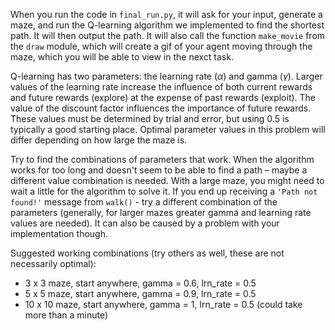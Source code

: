 When you run the code in `final_run.py`, it will ask for your input, generate a maze, and 
run the Q-learning algorithm we implemented to find the shortest path. It will then output 
the path. It will also call the function `make_movie` from the `draw` module, which will create a gif of your agent
moving through the maze, which you will be able to view in the nexct task.

Q-learning has two parameters: the learning rate ($\alpha$) and gamma ($\gamma$). Larger values 
of the learning rate increase the influence of both current rewards and future 
rewards (explore) at the expense of past rewards (exploit). The value of the discount factor 
influences the importance of future rewards. 
These values must be determined by trial and error, but using 0.5 is typically a good starting place.
Optimal parameter values in this problem will differ depending on how large the maze is.

Try to find the combinations of parameters that work. When the algorithm works for too long and doesn't seem to be able to 
find a path – maybe a different value combination is needed. With a large maze, you might need to wait 
a little for the algorithm to solve it. If you end up receiving a `'Path not found!'` 
message from `walk()` - try a different combination of the parameters (generally, for 
larger mazes greater gamma and learning rate values are needed). It can also be caused by a problem with your implementation though.

<div class="hint">
Suggested working combinations (try others as well, these are not necessarily optimal):

- 3 x 3 maze, start anywhere, gamma = 0.6, lrn_rate = 0.5
- 5 x 5 maze, start anywhere, gamma = 0.9, lrn_rate = 0.5
- 10 x 10 maze, start anywhere, gamma = 1, lrn_rate = 0.5 (could take more than a minute)

</div>
